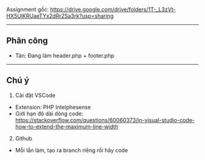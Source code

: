 Assignment gốc: https://drive.google.com/drive/folders/1T-_L3zVt-HX5UlKRUaeTYx2dRr2Sa3rk?usp=sharing

---

## Phân công
- Tân: Đang làm header.php + footer.php

---

## Chú ý

1. Cài đặt VSCode
  - Extension: PHP Intelphesense
  - Giới hạn độ dài dòng code: https://stackoverflow.com/questions/60060373/in-visual-studio-code-how-to-extend-the-maximum-line-width 

2. Github
  - Mỗi lần làm, tạo ra branch riêng rồi hãy code
